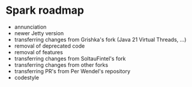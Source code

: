 # Spark roadmap

- annunciation
- newer Jetty version
- transferring changes from Grishka's fork (Java 21 Virtual Threads, ...)
- removal of deprecated code
- removal of features
- transferring changes from SoltauFintel's fork
- transferring changes from other forks
- transferring PR's from Per Wendel's repository
- codestyle
